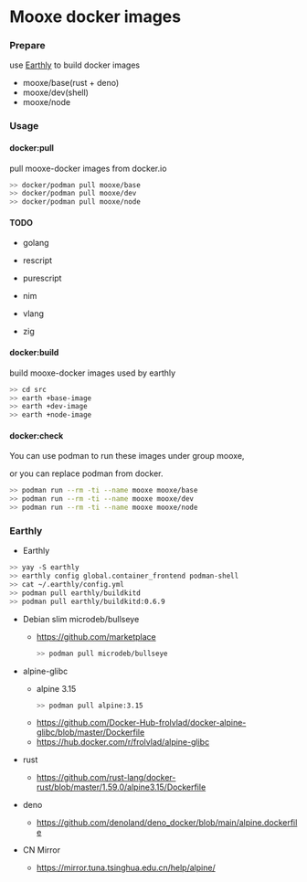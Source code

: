 # Mooxe docker images

### Prepare

use [Earthly](https://earthly.dev/) to build docker images

- mooxe/base(rust + deno)
- mooxe/dev(shell)
- mooxe/node

### Usage

#### docker:pull

pull mooxe-docker images from docker.io

```bash
>> docker/podman pull mooxe/base
>> docker/podman pull mooxe/dev
>> docker/podman pull mooxe/node
```

#### TODO

- golang

- rescript
- purescript
- nim

- vlang
- zig

#### docker:build

build mooxe-docker images used by earthly

```bash
>> cd src
>> earth +base-image
>> earth +dev-image
>> earth +node-image
```

#### docker:check

You can use podman to run these images under group mooxe,

or you can replace podman from docker.

```bash
>> podman run --rm -ti --name mooxe mooxe/base
>> podman run --rm -ti --name mooxe mooxe/dev
>> podman run --rm -ti --name mooxe mooxe/node
```

### Earthly

- Earthly

```bash
>> yay -S earthly
>> earthly config global.container_frontend podman-shell
>> cat ~/.earthly/config.yml
>> podman pull earthly/buildkitd
>> podman pull earthly/buildkitd:0.6.9
```

- Debian slim microdeb/bullseye
  - https://github.com/marketplace
    ```bash
    >> podman pull microdeb/bullseye
    ```

- alpine-glibc
  - alpine 3.15
    ```bash
    >> podman pull alpine:3.15
    ```
  - https://github.com/Docker-Hub-frolvlad/docker-alpine-glibc/blob/master/Dockerfile
  - https://hub.docker.com/r/frolvlad/alpine-glibc

- rust
  - https://github.com/rust-lang/docker-rust/blob/master/1.59.0/alpine3.15/Dockerfile

- deno
  - https://github.com/denoland/deno_docker/blob/main/alpine.dockerfile

- CN Mirror
  - https://mirror.tuna.tsinghua.edu.cn/help/alpine/
